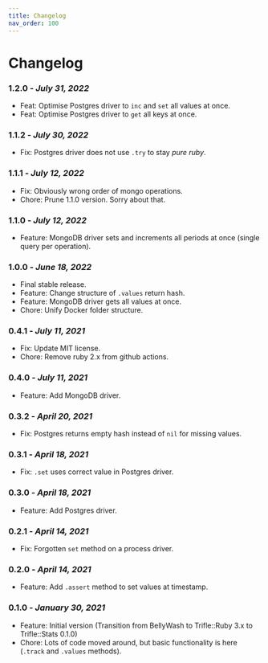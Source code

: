 ```yaml
---
title: Changelog
nav_order: 100
---
```


# Changelog

### **1.2.0** - *July 31, 2022*
  - Feat: Optimise Postgres driver to `inc` and `set` all values at once.
  - Feat: Optimise Postgres driver to `get` all keys at once.

### **1.1.2** - *July 30, 2022*
  - Fix: Postgres driver does not use `.try` to stay _pure ruby_.

### **1.1.1** - *July 12, 2022*
  - Fix: Obviously wrong order of mongo operations.
  - Chore: Prune 1.1.0 version. Sorry about that.

### **1.1.0** - *July 12, 2022*
  - Feature: MongoDB driver sets and increments all periods at once (single query per operation).

### **1.0.0** - *June 18, 2022*
  - Final stable release.
  - Feature: Change structure of `.values` return hash.
  - Feature: MongoDB driver gets all values at once.
  - Chore: Unify Docker folder structure.

### **0.4.1** - *July 11, 2021*
  - Fix: Update MIT license.
  - Chore: Remove ruby 2.x from github actions.

### **0.4.0** - *July 11, 2021*
  - Feature: Add MongoDB driver.

### **0.3.2** - *April 20, 2021*
  - Fix: Postgres returns empty hash instead of `nil` for missing values.

### **0.3.1** - *April 18, 2021*
  - Fix: `.set` uses correct value in Postgres driver.

### **0.3.0** - *April 18, 2021*
  - Feature: Add Postgres driver.

### **0.2.1** - *April 14, 2021*
  - Fix: Forgotten `set` method on a process driver.

### **0.2.0** - *April 14, 2021*
  - Feature: Add `.assert` method to set values at timestamp.

### **0.1.0** - *January 30, 2021*
  - Feature: Initial version (Transition from BellyWash to Trifle::Ruby 3.x to Trifle::Stats 0.1.0)
  - Chore: Lots of code moved around, but basic functionality is here (`.track` and `.values` methods).